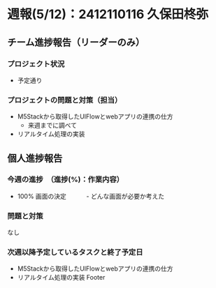 # 週報(5/12)：2412110116 久保田柊弥

## チーム進捗報告（リーダーのみ）
### プロジェクト状況
[](予定通り/遅延リスクあり/遅延のいずれかを書く)
- 予定通り

### プロジェクトの問題と対策（担当）
[](ここは箇条書きでシンプルに書く。なければ「なし」とする)
- M5Stackから取得したUIFlowとwebアプリの連携の仕方
  - 来週までに調べて
- リアルタイム処理の実装


## 個人進捗報告
### 今週の進捗　（進捗(%)：作業内容）
[](0%:未着手,50%:開始,100%:作業完了)
- 100% 画面の決定
　　　- どんな画面が必要か考えた


### 問題と対策
[](問題：発生しているネガティブな事項。なければ「なし」とする)
なし

### 次週以降予定しているタスクと終了予定日
[](次週やることのほか、やるべきタスクを挙げる)
- M5Stackから取得したUIFlowとwebアプリの連携の仕方
- リアルタイム処理の実装
Footer
